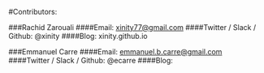 #Contributors:

###Rachid Zarouali 
####Email: xinity77@gmail.com
####Twitter / Slack / Github: @xinity
####Blog: xinity.github.io

###Emmanuel Carre
####Email: emmanuel.b.carre@gmail.com
####Twitter / Slack / Github: @ecarre
####Blog: 

